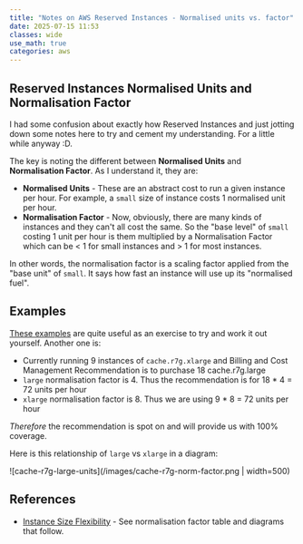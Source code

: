 ```yaml
---
title: "Notes on AWS Reserved Instances - Normalised units vs. factor"
date: 2025-07-15 11:53
classes: wide
use_math: true
categories: aws
---
```


## Reserved Instances Normalised Units and Normalisation Factor

I had some confusion about exactly how Reserved Instances and just jotting down some notes here to try and cement my
understanding. For a little while anyway :D.

The key is noting the different between **Normalised Units** and **Normalisation Factor**. As I understand it, they are:

- **Normalised Units** - These are an abstract cost to run a given instance per hour. For example,  a `small` size of
instance costs 1 normalised unit per hour.
- **Normalisation Factor** - Now, obviously, there are many kinds of instances and they can't all cost the same. So the
  "base level" of `small` costing 1 unit per hour is them multiplied by a Normalisation Factor which can be < 1 for
small instances and > 1 for most instances.

In other words, the normalisation factor is a scaling factor applied from the "base unit" of `small`. It says how fast
an instance will use up its "normalised fuel".

## Examples

[These examples](https://docs.aws.amazon.com/AWSEC2/latest/UserGuide/apply_ri.html#ri-usage-examples) are quite useful
as an exercise to try and work it out yourself. Another one is:

- Currently running 9 instances of `cache.r7g.xlarge` and Billing and Cost Management Recommendation is to purchase 18 cache.r7g.large
- `large` normalisation factor is 4. Thus the recommendation is for 18 * 4 = 72 units per hour
- `xlarge` normalisation factor is 8. Thus  we are using 9 * 8 = 72 units per hour

*Therefore* the recommendation is spot on and will provide us with 100% coverage.

Here is this relationship of `large` vs `xlarge` in a diagram:

![cache-r7g-large-units](/images/cache-r7g-norm-factor.png | width=500)

## References

- [Instance Size
Flexibility](https://docs.aws.amazon.com/AWSEC2/latest/UserGuide/apply_ri.html#ri-instance-size-flexibility) - See
normalisation factor table and diagrams that follow.

